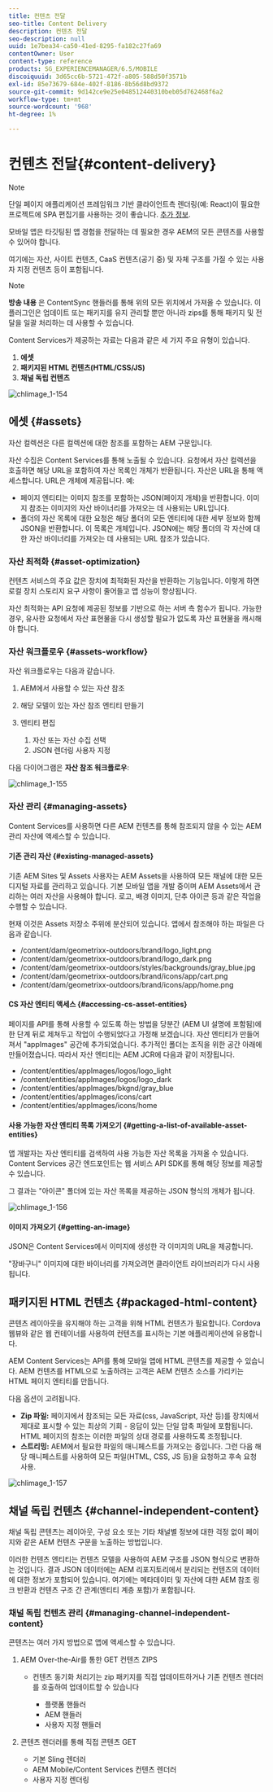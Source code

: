 ```yaml
---
title: 컨텐츠 전달
seo-title: Content Delivery
description: 컨텐츠 전달
seo-description: null
uuid: 1e7bea34-ca50-41ed-8295-fa182c27fa69
contentOwner: User
content-type: reference
products: SG_EXPERIENCEMANAGER/6.5/MOBILE
discoiquuid: 3d65cc6b-5721-472f-a805-588d50f3571b
exl-id: 85e73679-684e-402f-8186-8b56d8bd9372
source-git-commit: 9d142ce9e25e048512440310beb05d762468f6a2
workflow-type: tm+mt
source-wordcount: '968'
ht-degree: 1%

---
```


# 컨텐츠 전달{#content-delivery}

>[!NOTE]
>
>단일 페이지 애플리케이션 프레임워크 기반 클라이언트측 렌더링(예: React)이 필요한 프로젝트에 SPA 편집기를 사용하는 것이 좋습니다. [추가 정보](/help/sites-developing/spa-overview.md).

모바일 앱은 타깃팅된 앱 경험을 전달하는 데 필요한 경우 AEM의 모든 콘텐츠를 사용할 수 있어야 합니다.

여기에는 자산, 사이트 컨텐츠, CaaS 컨텐츠(공기 중) 및 자체 구조를 가질 수 있는 사용자 지정 컨텐츠 등이 포함됩니다.

>[!NOTE]
>
>**방송 내용** 은 ContentSync 핸들러를 통해 위의 모든 위치에서 가져올 수 있습니다. 이 플러그인은 업데이트 또는 패키지를 유지 관리할 뿐만 아니라 zips를 통해 패키지 및 전달을 일괄 처리하는 데 사용할 수 있습니다.

Content Services가 제공하는 자료는 다음과 같은 세 가지 주요 유형이 있습니다.

1. **에셋**
1. **패키지된 HTML 컨텐츠(HTML/CSS/JS)**
1. **채널 독립 컨텐츠**

![chlimage_1-154](assets/chlimage_1-154.png)

## 에셋 {#assets}

자산 컬렉션은 다른 컬렉션에 대한 참조를 포함하는 AEM 구문입니다.

자산 수집은 Content Services를 통해 노출될 수 있습니다. 요청에서 자산 컬렉션을 호출하면 해당 URL을 포함하여 자산 목록인 개체가 반환됩니다. 자산은 URL을 통해 액세스합니다. URL은 개체에 제공됩니다. 예:

* 페이지 엔티티는 이미지 참조를 포함하는 JSON(페이지 개체)을 반환합니다. 이미지 참조는 이미지의 자산 바이너리를 가져오는 데 사용되는 URL입니다.
* 폴더의 자산 목록에 대한 요청은 해당 폴더의 모든 엔티티에 대한 세부 정보와 함께 JSON을 반환합니다. 이 목록은 개체입니다. JSON에는 해당 폴더의 각 자산에 대한 자산 바이너리를 가져오는 데 사용되는 URL 참조가 있습니다.

### 자산 최적화 {#asset-optimization}

컨텐츠 서비스의 주요 값은 장치에 최적화된 자산을 반환하는 기능입니다. 이렇게 하면 로컬 장치 스토리지 요구 사항이 줄어들고 앱 성능이 향상됩니다.

자산 최적화는 API 요청에 제공된 정보를 기반으로 하는 서버 측 함수가 됩니다. 가능한 경우, 유사한 요청에서 자산 표현물을 다시 생성할 필요가 없도록 자산 표현물을 캐시해야 합니다.

### 자산 워크플로우 {#assets-workflow}

자산 워크플로우는 다음과 같습니다.

1. AEM에서 사용할 수 있는 자산 참조
1. 해당 모델이 있는 자산 참조 엔티티 만들기
1. 엔티티 편집

   1. 자산 또는 자산 수집 선택
   1. JSON 렌더링 사용자 지정

다음 다이어그램은 **자산 참조 워크플로우**:

![chlimage_1-155](assets/chlimage_1-155.png)

### 자산 관리 {#managing-assets}

Content Services를 사용하면 다른 AEM 컨텐츠를 통해 참조되지 않을 수 있는 AEM 관리 자산에 액세스할 수 있습니다.

#### 기존 관리 자산 {#existing-managed-assets}

기존 AEM Sites 및 Assets 사용자는 AEM Assets을 사용하여 모든 채널에 대한 모든 디지털 자료를 관리하고 있습니다. 기본 모바일 앱을 개발 중이며 AEM Assets에서 관리하는 여러 자산을 사용해야 합니다. 로고, 배경 이미지, 단추 아이콘 등과 같은 작업을 수행할 수 있습니다.

현재 이것은 Assets 저장소 주위에 분산되어 있습니다. 앱에서 참조해야 하는 파일은 다음과 같습니다.

* /content/dam/geometrixx-outdoors/brand/logo_light.png
* /content/dam/geometrixx-outdoors/brand/logo_dark.png
* /content/dam/geometrixx-outdoors/styles/backgrounds/gray_blue.jpg
* /content/dam/geometrixx-outdoors/brand/icons/app/cart.png
* /content/dam/geometrixx-outdoors/brand/icons/app/home.png

#### CS 자산 엔티티 액세스 {#accessing-cs-asset-entities}

페이지를 API를 통해 사용할 수 있도록 하는 방법을 당분간 (AEM UI 설명에 포함됨)에 한 단계 뒤로 제쳐두고 작업이 수행되었다고 가정해 보겠습니다. 자산 엔티티가 만들어져서 &quot;appImages&quot; 공간에 추가되었습니다. 추가적인 폴더는 조직을 위한 공간 아래에 만들어졌습니다. 따라서 자산 엔티티는 AEM JCR에 다음과 같이 저장됩니다.

* /content/entities/appImages/logos/logo_light
* /content/entities/appImages/logos/logo_dark
* /content/entities/appImages/bkgnd/gray_blue
* /content/entities/appImages/icons/cart
* /content/entities/appImages/icons/home

#### 사용 가능한 자산 엔티티 목록 가져오기 {#getting-a-list-of-available-asset-entities}

앱 개발자는 자산 엔티티를 검색하여 사용 가능한 자산 목록을 가져올 수 있습니다. Content Services 공간 엔드포인트는 웹 서비스 API SDK를 통해 해당 정보를 제공할 수 있습니다.

그 결과는 &quot;아이콘&quot; 폴더에 있는 자산 목록을 제공하는 JSON 형식의 개체가 됩니다.

![chlimage_1-156](assets/chlimage_1-156.png)

#### 이미지 가져오기 {#getting-an-image}

JSON은 Content Services에서 이미지에 생성한 각 이미지의 URL을 제공합니다.

&quot;장바구니&quot; 이미지에 대한 바이너리를 가져오려면 클라이언트 라이브러리가 다시 사용됩니다.

## 패키지된 HTML 컨텐츠 {#packaged-html-content}

콘텐츠 레이아웃을 유지해야 하는 고객을 위해 HTML 컨텐츠가 필요합니다. Cordova 웹뷰와 같은 웹 컨테이너를 사용하여 컨텐츠를 표시하는 기본 애플리케이션에 유용합니다.

AEM Content Services는 API를 통해 모바일 앱에 HTML 콘텐츠를 제공할 수 있습니다. AEM 컨텐츠를 HTML으로 노출하려는 고객은 AEM 컨텐츠 소스를 가리키는 HTML 페이지 엔티티를 만듭니다.

다음 옵션이 고려됩니다.

* **Zip 파일:** 페이지에서 참조되는 모든 자료(css, JavaScript, 자산 등)를 장치에서 제대로 표시할 수 있는 최상의 기회 - 응답이 있는 단일 압축 파일에 포함됩니다. HTML 페이지의 참조는 이러한 파일의 상대 경로를 사용하도록 조정됩니다.
* **스트리밍:** AEM에서 필요한 파일의 매니페스트를 가져오는 중입니다. 그런 다음 해당 매니페스트를 사용하여 모든 파일(HTML, CSS, JS 등)을 요청하고 후속 요청 사용.

![chlimage_1-157](assets/chlimage_1-157.png)

## 채널 독립 컨텐츠 {#channel-independent-content}

채널 독립 콘텐츠는 레이아웃, 구성 요소 또는 기타 채널별 정보에 대한 걱정 없이 페이지와 같은 AEM 컨텐츠 구문을 노출하는 방법입니다.

이러한 컨텐츠 엔티티는 컨텐츠 모델을 사용하여 AEM 구조를 JSON 형식으로 변환하는 것입니다. 결과 JSON 데이터에는 AEM 리포지토리에서 분리되는 컨텐츠의 데이터에 대한 정보가 포함되어 있습니다. 여기에는 메타데이터 및 자산에 대한 AEM 참조 링크 반환과 컨텐츠 구조 간 관계(엔티티 계층 포함)가 포함됩니다.

### 채널 독립 컨텐츠 관리 {#managing-channel-independent-content}

콘텐츠는 여러 가지 방법으로 앱에 액세스할 수 있습니다.

1. AEM Over-the-Air를 통한 GET 컨텐츠 ZIPS

   * 컨텐츠 동기화 처리기는 zip 패키지를 직접 업데이트하거나 기존 컨텐츠 렌더러를 호출하여 업데이트할 수 있습니다

      * 플랫폼 핸들러
      * AEM 핸들러
      * 사용자 지정 핸들러

1. 콘텐츠 렌더러를 통해 직접 콘텐츠 GET

   * 기본 Sling 렌더러
   * AEM Mobile/Content Services 컨텐츠 렌더러
   * 사용자 지정 렌더링
